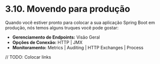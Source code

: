 # 3.10. Movendo para produção

Quando você estiver pronto para colocar a sua aplicação Spring Boot em produção, nós temos alguns truques você pode gostar:

* **Gerenciamento de Endpoints:** Visão Geral
* **Opções de Conexão:** HTTP | JMX
* **Monitoramento:** Metrics | Auditing | HTTP Exchanges | Process

// TODO: Colocar links